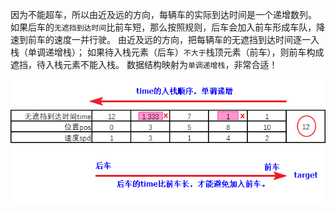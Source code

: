 因为不能超车，所以由近及远的方向，每辆车的实际到达时间是一个递增数列。
如果后车的`无遮挡到达时间`比前车短，那么按照规则，后车会加入前车形成车队，降速到前车的速度一并行驶。
由近及远的方向，把每辆车的无遮挡到达时间逐一入栈（单调递增栈）；
如果待入栈元素（后车）`不大于`栈顶元素（前车），则前车构成遮挡，待入栈元素不能入栈。
数据结构映射为`单调递增栈`，非常合适！

![My Image](./images/0853_01.png)